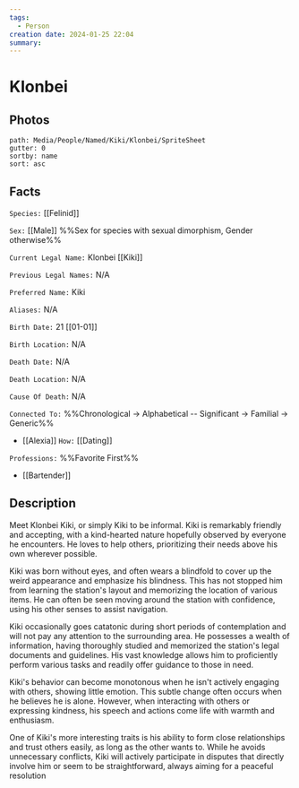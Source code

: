 ```yaml
---
tags:
  - Person
creation date: 2024-01-25 22:04
summary:
---
```

# Klonbei

## Photos

```img-gallery
path: Media/People/Named/Kiki/Klonbei/SpriteSheet
gutter: 0
sortby: name
sort: asc
```

## Facts

`Species:` [[Felinid]]

`Sex:` [[Male]] %%Sex for species with sexual dimorphism, Gender otherwise%%

`Current Legal Name:` Klonbei [[Kiki]]

`Previous Legal Names:` N/A

`Preferred Name:` Kiki

`Aliases:` N/A

`Birth Date:` 21 [[01-01]]

`Birth Location:` N/A

`Death Date:` N/A

`Death Location:` N/A

`Cause Of Death:` N/A

`Connected To:` %%Chronological -> Alphabetical -- Significant -> Familial -> Generic%%
- [[Alexia]] `How:` [[Dating]]

`Professions:` %%Favorite First%%
- [[Bartender]]

## Description

Meet Klonbei Kiki, or simply Kiki to be informal.
Kiki is remarkably friendly and accepting, with a kind-hearted nature hopefully observed by everyone he encounters.
He loves to help others, prioritizing their needs above his own wherever possible.

Kiki was born without eyes, and often wears a blindfold to cover up the weird appearance and emphasize his blindness.
This has not stopped him from learning the station's layout and memorizing the location of various items.
He can often be seen moving around the station with confidence, using his other senses to assist navigation.

Kiki occasionally goes catatonic during short periods of contemplation and will not pay any attention to the surrounding area.
He possesses a wealth of information, having thoroughly studied and memorized the station's legal documents and guidelines.
His vast knowledge allows him to proficiently perform various tasks and readily offer guidance to those in need.

Kiki's behavior can become monotonous when he isn't actively engaging with others, showing little emotion.
This subtle change often occurs when he believes he is alone.
However, when interacting with others or expressing kindness, his speech and actions come life with warmth and enthusiasm.

One of Kiki's more interesting traits is his ability to form close relationships and trust others easily, as long as the other wants to.
While he avoids unnecessary conflicts, Kiki will actively participate in disputes that directly involve him or seem to be straightforward, always aiming for a peaceful resolution
